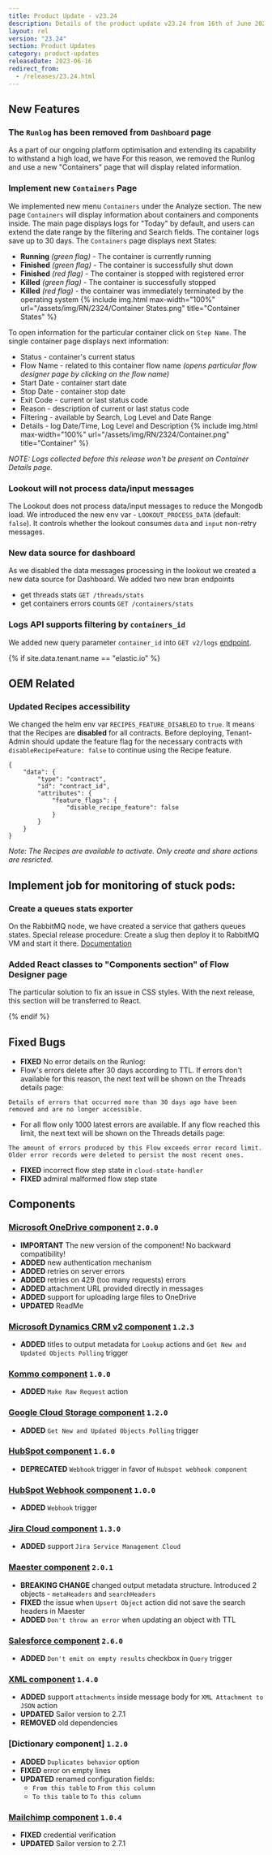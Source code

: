 ```yaml
---
title: Product Update - v23.24
description: Details of the product update v23.24 from 16th of June 2023.
layout: rel
version: "23.24"
section: Product Updates
category: product-updates
releaseDate: 2023-06-16
redirect_from:
  - /releases/23.24.html
---
```


## New Features

### The `Runlog` has been removed from `Dashboard` page

As a part of our ongoing platform optimisation and extending its capability to withstand a high load, we have
For this reason, we removed the Runlog and use a new "Containers" page that will display related information.

### Implement new `Containers` Page

We implemented new menu `Containers` under the Analyze section.
The new page `Containers` will display information about containers and components inside. 
The main page displays logs for "Today" by default, and users can extend the date range by the filtering and Search fields.  The container logs save up to 30 days.
The `Containers` page displays next States:
* **Running** *(green flag)* - The container is currently running
* **Finished** *(green flag)* - The container is successfully shut down 
* **Finished** *(red flag)* - The container is stopped with registered error
* **Killed** *(green flag)* - The container is successfully stopped
* **Killed** *(red flag)* - the container was immediately terminated by the operating system
{% include img.html max-width="100%" url="/assets/img/RN/2324/Container States.png" title="Container States" %}

To open information for the particular container click on `Step Name`. The single container page displays next information:
* Status - container's current status
* Flow Name - related to this container flow name *(opens particular flow designer page by clicking on the flow name)*
* Start Date - container start date
* Stop Date - container stop date
* Exit Code - current or last status code
* Reason - description of current or last status code
* Filtering - available by Search, Log Level and Date Range
* Details - log Date/Time, Log Level and Description
{% include img.html max-width="100%" url="/assets/img/RN/2324/Container.png" title="Container" %}

*NOTE: Logs collected before this release won't be present on Container Details page.*

### Lookout will not process data/input messages

The Lookout does not process data/input messages to reduce the Mongodb load.
We introduced the new env var - `LOOKOUT_PROCESS_DATA` (default: `false`).
It controls whether the lookout consumes `data` and `input` non-retry messages.

### New data source for dashboard

As we disabled the data messages processing in the lookout we created a new data source for Dashboard.
We added two new bran endpoints
* get threads stats `GET /threads/stats`
* get containers errors counts `GET /containers/stats`

### Logs API supports filtering by `containers_id`
We added new query parameter `container_id` into `GET v2/logs` [endpoint](
https://api.elastic.io/docs/v2#/logs/get_logs).


{% if site.data.tenant.name == "elastic.io" %}

## OEM Related

### Updated Recipes accessibility

We changed the helm env var `RECIPES_FEATURE_DISABLED` to `true`. It means that the Recipes are **disabled** for all contracts.
Before deploying, Tenant-Admin should update the feature flag for the necessary contracts with `disableRecipeFeature: false` to continue using the Recipe feature.
```
{
    "data": {
        "type": "contract",
        "id": "contract_id",
        "attributes": {
            "feature_flags": {
                "disable_recipe_feature": false
            }
        }
    }
}
```
*Note: The Recipes are available to activate. Only create and share actions are resricted.*

## Implement job for monitoring of stuck pods:
### Create a queues stats exporter

On the RabbitMQ node, we have created a service that gathers queues states.
Special release procedure: Create a slug then deploy it to RabbitMQ VM and start it there.
[Documentation](https://www.notion.so/elasticio/rabbitmq-stats-exporter-f8058679706a49ff91210c1f4607e198)

### Added React classes to "Components section" of Flow Designer page
The particular solution to fix an issue in CSS styles.
With the next release, this section will be transferred to React.

{% endif %}


## Fixed Bugs

*   **FIXED** No error details on the Runlog: 
  * Flow's errors delete after 30 days according to TTL. If errors don't available for this reason, the next text will be shown on the Threads details page:
```
Details of errors that occurred more than 30 days ago have been removed and are no longer accessible.
``` 
  * For all flow only 1000 latest errors are available. If any flow reached this limit, the next text will be shown on the Threads details page:
```
The amount of errors produced by this Flow exceeds error record limit. Older error records were deleted to persist the most recent ones.
```

*   **FIXED** incorrect flow step state in `cloud-state-handler`
*   **FIXED** admiral malformed flow step state


## Components

### [Microsoft OneDrive component](/components/onedrive/) `2.0.0`

*   **IMPORTANT** The new version of the component! No backward compatibility!
*   **ADDED** new authentication mechanism
*   **ADDED** retries on server errors
*   **ADDED** retries on 429 (too many requests) errors
*   **ADDED** attachment URL provided directly in messages
*   **ADDED** support for uploading large files to OneDrive
*   **UPDATED** ReadMe

### [Microsoft Dynamics CRM v2 component](/components/msdynamics-crm-v2/) `1.2.3`

*   **ADDED** titles to output metadata for `Lookup` actions and `Get New and Updated Objects Polling` trigger

### [Kommo component](/components/jira-cloud/) `1.0.0`

*   **ADDED** `Make Raw Request` action

### [Google Cloud Storage component](/components/google-cloud-storage/) `1.2.0`

*   **ADDED** `Get New and Updated Objects Polling` trigger

### [HubSpot component](/components/hubspot/) `1.6.0`

*   **DEPRECATED** `Webhook` trigger in favor of `Hubspot webhook component`

### [HubSpot Webhook component](/components/msdynamics-crm-v2/) `1.0.0`

*   **ADDED** `Webhook` trigger

### [Jira Cloud component](/components/jira-cloud/) `1.3.0`

*   **ADDED** support `Jira Service Management Cloud`

### [Maester component](/components/maester/) `2.0.1`

*   **BREAKING CHANGE** changed output metadata structure. Introduced 2 objects - `metaHeaders` and `searchHeaders`
*   **FIXED** the issue when `Upsert Object` action did not save the search headers in Maester
*   **ADDED** `Don't throw an error` when updating an object with TTL

### [Salesforce component](/components/salesforce/) `2.6.0`

*   **ADDED** `Don't emit on empty results` checkbox in `Query` trigger

### [XML component](/components/xml/) `1.4.0`

*   **ADDED** support `attachments` inside message body for `XML Attachment to JSON` action
*   **UPDATED** Sailor version to 2.7.1
*   **REMOVED** old dependencies

### [Dictionary component] `1.2.0`

*   **ADDED** `Duplicates behavior` option
*   **FIXED** error on empty lines
*   **UPDATED** renamed configuration fields:
    * `From this table` to `From this column`
    * `To this table` to `To this column`

### [Mailchimp component](/components/mailchimp/) `1.0.4`

*   **FIXED** credential verification
*   **UPDATED** Sailor version to 2.7.1